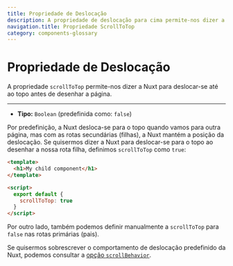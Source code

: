 ```yaml
---
title: Propriedade de Deslocação
description: A propriedade de deslocação para cima permite-nos dizer a Nuxt para deslocar-se até ao topo antes de desenhar a página.
navigation.title: Propriedade ScrollToTop
category: components-glossary
---
```


# Propriedade de Deslocação

A propriedade `scrollToTop` permite-nos dizer a Nuxt para deslocar-se até ao topo antes de desenhar a página.

---

- **Tipo:** `Boolean` (predefinida como: `false`)

Por predefinição, a Nuxt desloca-se para o topo quando vamos para outra página, mas com as rotas secundárias (filhas), a Nuxt mantém a posição da deslocação. Se quisermos dizer a Nuxt para deslocar-se para o topo ao desenhar a nossa rota filha, definimos `scrollToTop` como `true`:

```html
<template>
  <h1>My child component</h1>
</template>

<script>
  export default {
    scrollToTop: true
  }
</script>
```

Por outro lado, também podemos definir manualmente a `scrollToTop` para `false` nas rotas primárias (pais).

Se quisermos sobrescrever o comportamento de deslocação predefinido da Nuxt, podemos consultar a [opção `scrollBehavior`](/docs/configuration-glossary/configuration-router#scrollbehavior).
